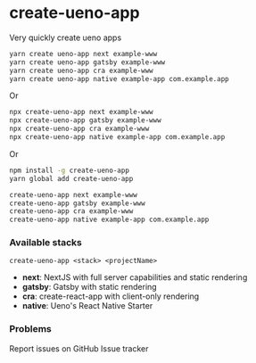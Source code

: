 # create-ueno-app

Very quickly create ueno apps

```bash
yarn create ueno-app next example-www
yarn create ueno-app gatsby example-www
yarn create ueno-app cra example-www
yarn create ueno-app native example-app com.example.app
```

Or

```bash
npx create-ueno-app next example-www
npx create-ueno-app gatsby example-www
npx create-ueno-app cra example-www
npx create-ueno-app native example-app com.example.app

```

Or

```bash
npm install -g create-ueno-app
yarn global add create-ueno-app

create-ueno-app next example-www
create-ueno-app gatsby example-www
create-ueno-app cra example-www
create-ueno-app native example-app com.example.app
```

### Available stacks

`create-ueno-app <stack> <projectName>`

- **next**: NextJS with full server capabilities and static rendering
- **gatsby**: Gatsby with static rendering
- **cra**: create-react-app with client-only rendering
- **native**: Ueno's React Native Starter

### Problems

Report issues on GitHub Issue tracker
